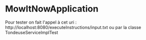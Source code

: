 # MowItNowApplication
Pour tester on fait l'appel à cet uri : http://localhost:8080/executeInstructions/input.txt ou par la classe TondeuseServiceImplTest
